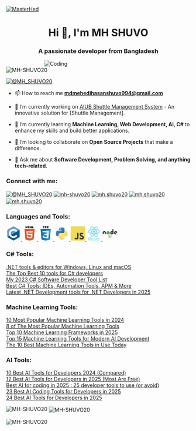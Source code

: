[![MasterHed](https://user-images.githubusercontent.com/90236635/232446433-d5540fa2-fe28-4bb8-b929-cdb51fe61336.gif)](https://debashis50.io)

<h1 align="center">Hi 👋, I'm MH SHUVO</h1>
<h3 align="center">A passionate developer from Bangladesh</h3>
<img align="right" alt="Coding" width="400" src="https://media.giphy.com/media/qgQUggAC3Pfv687qPC/giphy.gif">

<p align="left"> <img src="https://komarev.com/ghpvc/?username=MH-SHUVO20&label=Profile%20views&color=0e75b6&style=flat" alt="MH-SHUVO20" /> </p>

<p align="left"> <a href="https://twitter.com/@MH_SHUVO20" target="blank"><img src="https://img.shields.io/twitter/follow/MH_SHUVO20?logo=twitter&style=for-the-badge" alt="@MH_SHUVO20" /></a> </p>

- 📫 How to reach me **mdmehedihasanshuvo994@gmail.com**

- 🔭 I’m currently working on [AIUB Shuttle Management System](https://github.com/Mahbubul-Islam/AIUB_SHUTTLE_MANAGEMENT_SYSTEM1) - An innovative solution for [Shuttle Management].
- 🌱 I’m currently learning **Machine Learning, Web Development, Ai, C#** to enhance my skills and build better applications.
- 👯 I’m looking to collaborate on **Open Source Projects** that make a difference.
- 💬 Ask me about **Software Development, Problem Solving, and anything tech-related**.

<h3 align="left">Connect with me:</h3>
<p align="left">
<a href="https://twitter.com/@MH_SHUVO20" target="blank"><img align="center" src="https://raw.githubusercontent.com/rahuldkjain/github-profile-readme-generator/master/src/images/icons/Social/twitter.svg" alt="@MH_SHUVO20" height="30" width="40" /></a>
<a href="https://linkedin.com/in/mh-shuvo20" target="blank"><img align="center" src="https://raw.githubusercontent.com/rahuldkjain/github-profile-readme-generator/master/src/images/icons/Social/linked-in-alt.svg" alt="mh-shuvo20" height="30" width="40" /></a>
<a href="https://fb.com/mh.shuvo20" target="blank"><img align="center" src="https://raw.githubusercontent.com/rahuldkjain/github-profile-readme-generator/master/src/images/icons/Social/facebook.svg" alt="mh.shuvo20" height="30" width="40" /></a>
<a href="https://instagram.com/mh.shuvo20" target="blank"><img align="center" src="https://raw.githubusercontent.com/rahuldkjain/github-profile-readme-generator/master/src/images/icons/Social/instagram.svg" alt="mh.shuvo20" height="30" width="40" /></a>
<a href="https://codeforces.com/profile/mh.shuvo20" target="blank"><img align="center" src="https://raw.githubusercontent.com/rahuldkjain/github-profile-readme-generator/master/src/images/icons/Social/codeforces.svg" alt="mh.shuvo20" height="30" width="40" /></a>
</p>

<h3 align="left">Languages and Tools:</h3>
<p align="left"> 
<a href="https://www.cprogramming.com/" target="_blank" rel="noreferrer"> <img src="https://raw.githubusercontent.com/devicons/devicon/master/icons/c/c-original.svg" alt="c" width="40" height="40"/> </a> 
<a href="https://www.w3.org/html/" target="_blank" rel="noreferrer"> <img src="https://raw.githubusercontent.com/devicons/devicon/master/icons/html5/html5-original-wordmark.svg" alt="html5" width="40" height="40"/> </a> 
<a href="https://www.w3schools.com/css/" target="_blank" rel="noreferrer"> <img src="https://raw.githubusercontent.com/devicons/devicon/master/icons/css3/css3-original-wordmark.svg" alt="css3" width="40" height="40"/> </a> 
<a href="https://www.python.org" target="_blank" rel="noreferrer"> <img src="https://raw.githubusercontent.com/devicons/devicon/master/icons/python/python-original.svg" alt="python" width="40" height="40"/> </a> 
<a href="https://www.javascript.com/" target="_blank" rel="noreferrer"> <img src="https://raw.githubusercontent.com/devicons/devicon/master/icons/javascript/javascript-original.svg" alt="javascript" width="40" height="40"/> </a> 
<a href="https://reactjs.org/" target="_blank" rel="noreferrer"> <img src="https://raw.githubusercontent.com/devicons/devicon/master/icons/react/react-original-wordmark.svg" alt="react" width="40" height="40"/> </a> 
<a href="https://nodejs.org" target="_blank" rel="noreferrer"> <img src="https://raw.githubusercontent.com/devicons/devicon/master/icons/nodejs/nodejs-original-wordmark.svg" alt="nodejs" width="40" height="40"/> </a> 
</p>

<h3 align="left">C# Tools:</h3>
<p align="left">
<a href="https://dotnet.microsoft.com/en-us/platform/tools" target="_blank">.NET tools & editors for Windows, Linux and macOS</a><br>
<a href="https://www.turing.com/kb/top-10-c-sharp-developers-tools" target="_blank">The Top Best 10 tools for C# developers</a><br>
<a href="https://michaelscodingspot.com/developer-tools/" target="_blank">My 2023 C# Software Developer Tool List</a><br>
<a href="https://stackify.com/best-csharp-tools/" target="_blank">Best C# Tools: IDEs, Automation Tools, APM & More</a><br>
<a href="https://www.integrativesystems.com/33-latest-net-developer-tools-to-help-you-code-better-in-2024/" target="_blank">Latest .NET Development tools for .NET Developers in 2025</a>
</p>

<h3 align="left">Machine Learning Tools:</h3>
<p align="left">
<a href="https://www.geeksforgeeks.org/popular-machine-learning-tools/" target="_blank">10 Most Popular Machine Learning Tools in 2024</a><br>
<a href="https://www.datacamp.com/blog/most-popular-machine-learning-tools" target="_blank">8 of The Most Popular Machine Learning Tools</a><br>
<a href="https://www.geeksforgeeks.org/machine-learning-frameworks/" target="_blank">Top 10 Machine Learning Frameworks in 2025</a><br>
<a href="https://intellipaat.com/blog/machine-learning-tools/" target="_blank">Top 15 Machine Learning Tools for Modern AI Development</a><br>
<a href="https://www.turing.com/kb/top-10-ml-tools-in-software-industry" target="_blank">The 10 Best Machine Learning Tools in Use Today</a>
</p>

<h3 align="left">AI Tools:</h3>
<p align="left">
<a href="https://codeless.co/best-ai-tools-for-developers/" target="_blank">10 Best AI Tools for Developers 2024 (Compared)</a><br>
<a href="https://aimojo.io/ai-tools-developers/" target="_blank">12 Best AI Tools for Developers in 2025 (Most Are Free)</a><br>
<a href="https://www.pragmaticcoders.com/resources/ai-developer-tools" target="_blank">Best AI for coding in 2025 : 25 developer tools to use (or avoid)</a><br>
<a href="https://jellyfish.co/blog/best-ai-coding-tools/" target="_blank">23 Best AI Coding Tools for Developers in 2025</a><br>
<a href="https://moz.com/blog/best-ai-tools-for-developers" target="_blank">24 Best AI Tools for Developers in 2025</a>
</p>

<p><img align="left" src="https://github-readme-stats.vercel.app/api/top-langs?username=MH-SHUVO20&show_icons=true&locale=en&layout=compact" alt="MH-SHUVO20" /></p>

<p>&nbsp;<img align="center" src="https://github-readme-stats.vercel.app/api?username=MH-SHUVO20&show_icons=true&locale=en" alt="MH-SHUVO20" /></p>

<p><img align="center" src="https://github-readme-streak-stats.herokuapp.com/?user=MH-SHUVO20" alt="MH-SHUVO20" /></p>
